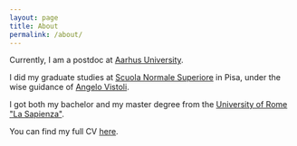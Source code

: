 ```yaml
---
layout: page
title: About
permalink: /about/
---
```


Currently, I am a postdoc at [Aarhus University](https://qgm.au.dk).

I did my graduate studies at [Scuola Normale Superiore](https://www.sns.it/en) in Pisa, under the wise guidance of [Angelo Vistoli](http://homepage.sns.it/vistoli/).

I got both my bachelor and my master degree from the [University of Rome "La Sapienza"](https://https://www.mat.uniroma1.it/en).

You can find my full CV [here](CV_DiLorenzo.pdf).

